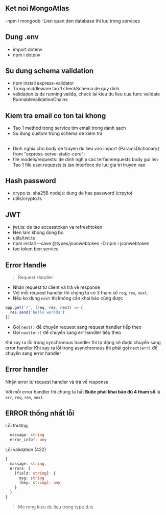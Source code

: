 ## Ket noi MongoAtlas
-npm i mongodb
-Lien quan den database thi luu trong services
## Dung .env
- import dotenv
- npm i dotenv

## Su dung schema validation
- npm install express-validator
- Trong middleware tao 1 checkSchema de quy dinh
- validation.ts de running valida, check lai kieu du lieu cua func validate RunnableValidationChains<ValidationChain>

## Kiem tra email co ton tai khong
- Tao 1 method trong service tim email trong danh sach
- Su dung custom trong schema de kiem tra

## 
- Dinh nghia cho body de truyen du lieu vao
import {ParamsDictionary} from "express-serve-static-core";
- file models/requests: de dinh nghia cac terfacerequests body gui len
Tao 1 file user.requests.ts tao interfece de luu gia tri truyen vao 

## Hash password
- crypo.ts: sha256 nodejs: dung de has password (crpyto)
- utils/crypto.ts 

## JWT
- jwt.ts: de tao accesstoken va refreshtoken
- Nen lam khong dong bo
- utils/twt.ts 
- npm install --save @types/jsonwebtoken -D
npm i jsonwebtoken
- tao token ben service

## Error Handle
> Request Handler
- Nhận request từ client và trả về response
- Với mỗi request handler thì chúng ta có 3 tham số `req`, `res`, `next`.
- Nếu ko dùng `next` thì không cần khai báo cũng được
```ts 
app.get('/', (req, res, next) => {
  res.send('hello worlds')
})
```
- Goi `next()` để chuyển request sang request handler tiếp theo
- Goi `next(err)` để chuyển sang err handler tiếp theo

Khi xay ra lỗi trong synchronous handler thì tự động sẽ được chuyển sang error handler
Khi xay ra lỗi trong asynchronous thì phải gọi `next(err)` để chuyển sang error handler

## Error handler
Nhận error từ request handler và trả về response

Với mỗi error handler thì chúng ta bắt **Buộc phải khai báo đủ 4 tham số** là `err`, `req`, `res`, `next`.

## ERROR thống nhất lỗi
Lỗi thường 
```ts
  massage: string
  error_info?: any
```

Lỗi validation (422)
```ts
{
  massage: string,
  errors: {
    [field: string]: {
      msg: string
      [key: string]: any
    }
  }
}
```
> Mo rong kieu du lieu trong type.d.ts




